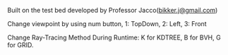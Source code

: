

Built on the test bed developed by Professor Jacco(bikker.j@gmail.com)

Change viewpoint by using num button, 1: TopDown, 2: Left, 3: Front

Change Ray-Tracing Method During Runtime: K for KDTREE, B for BVH, G for GRID.

